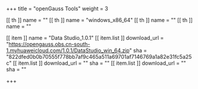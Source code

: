 +++
title = "openGauss Tools"
weight = 3

[[ th ]]
    name = ""
[[ th ]]
    name = "windows_x86_64"
[[ th ]]
    name = ""
[[ th ]]
    name = ""

[[ item ]]
    name = "Data Studio_1.0.1"
    [[ item.list ]]
        download_url = "https://opengauss.obs.cn-south-1.myhuaweicloud.com/1.0.1/DataStudio_win_64.zip"
        sha = "822dfed0b0b70555f778bb7af9c465a511a69701af7146769a1a82e31fc5a25c"
    [[ item.list ]]
        download_url = ""
        sha = ""
    [[ item.list ]]
        download_url = ""
        sha = ""

+++
